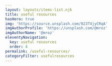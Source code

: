 ```yaml
---
layout: layouts/items-list.njk
title: useful resources
hasHero: true
img: 'https://source.unsplash.com/023T4jyCRqA'
imgAuthorProfile: 'https://unsplash.com/@mroz'
imgAuthorName: '@mroz'
eleventyNavigation:
  key: useful resources
  order: 4
permalink: /useful-resources/
categoryFilter: usefulresources
---
```

